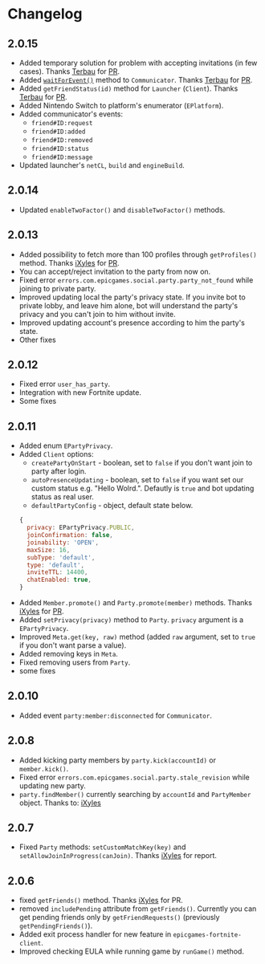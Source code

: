 # Changelog

## 2.0.15
- Added temporary solution for problem with accepting invitations (in few cases). Thanks [Terbau](https://github.com/Terbau) for [PR](https://github.com/SzymonLisowiec/node-epicgames-client/pull/52).
- Added [`waitForEvent()`](/Communicator.html#waitforevent-event-timeout) method to `Communicator`. Thanks [Terbau](https://github.com/Terbau) for [PR](https://github.com/SzymonLisowiec/node-epicgames-client/pull/52).
- Added `getFriendStatus(id)` method for `Launcher` (`Client`). Thanks [Terbau](https://github.com/Terbau) for [PR](https://github.com/SzymonLisowiec/node-epicgames-client/pull/52).
- Added Nintendo Switch to platform's enumerator (`EPlatform`).
- Added communicator's events:
  - `friend#ID:request`
  - `friend#ID:added`
  - `friend#ID:removed`
  - `friend#ID:status`
  - `friend#ID:message`
- Updated launcher's `netCL`, `build` and `engineBuild`.

## 2.0.14
- Updated `enableTwoFactor()` and `disableTwoFactor()` methods.

## 2.0.13
- Added possibility to fetch more than 100 profiles through `getProfiles()` method. Thanks [iXyles](https://github.com/iXyles) for [PR](https://github.com/SzymonLisowiec/node-epicgames-client/pull/47).
- You can accept/reject invitation to the party from now on.
- Fixed error `errors.com.epicgames.social.party.party_not_found` while joining to private party.
- Improved updating local the party's privacy state. If you invite bot to private lobby, and leave him alone, bot will understand the party's privacy and you can't join to him without invite.
- Improved updating account's presence according to him the party's state.
- Other fixes

## 2.0.12
- Fixed error `user_has_party`.
- Integration with new Fortnite update.
- Some fixes

## 2.0.11
- Added enum `EPartyPrivacy`.
- Added `Client` options:
  - `createPartyOnStart` - boolean, set to `false` if you don't want join to party after login.
  - `autoPresenceUpdating` - boolean, set to `false` if you want set our custom status e.g. "Hello Wolrd.". Defautly is `true` and bot updating status as real user.
  - `defaultPartyConfig` - object, default state below.
  ```javascript
  {
    privacy: EPartyPrivacy.PUBLIC,
    joinConfirmation: false,
    joinability: 'OPEN',
    maxSize: 16,
    subType: 'default',
    type: 'default',
    inviteTTL: 14400,
    chatEnabled: true,
  }
  ```
- Added `Member.promote()` and `Party.promote(member)` methods. Thanks [iXyles](https://github.com/iXyles) for [PR](https://github.com/SzymonLisowiec/node-epicgames-client/pull/41).
- Added `setPrivacy(privacy)` method to `Party`. `privacy` argument is a `EPartyPrivacy`.
- Improved `Meta.get(key, raw)` method (added `raw` argument, set to `true` if you don't want parse a value).
- Added removing keys in `Meta`.
- Fixed removing users from `Party`.
- some fixes


## 2.0.10
- Added event `party:member:disconnected` for `Communicator`.

## 2.0.8
- Added kicking party members by `party.kick(accountId)` or `member.kick()`.
- Fixed error `errors.com.epicgames.social.party.stale_revision` while updating new party.
- `party.findMember()` currently searching by `accountId` and `PartyMember` object.
Thanks to: [iXyles](https://github.com/iXyles) 

## 2.0.7
- Fixed `Party` methods: `setCustomMatchKey(key)` and `setAllowJoinInProgress(canJoin)`. Thanks [iXyles](https://github.com/iXyles) for report.

## 2.0.6
- fixed `getFriends()` method. Thanks [iXyles](https://github.com/iXyles) for PR.
- removed `includePending` attribute from `getFriends()`. Currently you can get pending friends only by `getFriendRequests()` (previously `getPendingFriends()`).
- Added exit process handler for new feature in `epicgames-fortnite-client`.
- Improved checking EULA while running game by `runGame()` method.